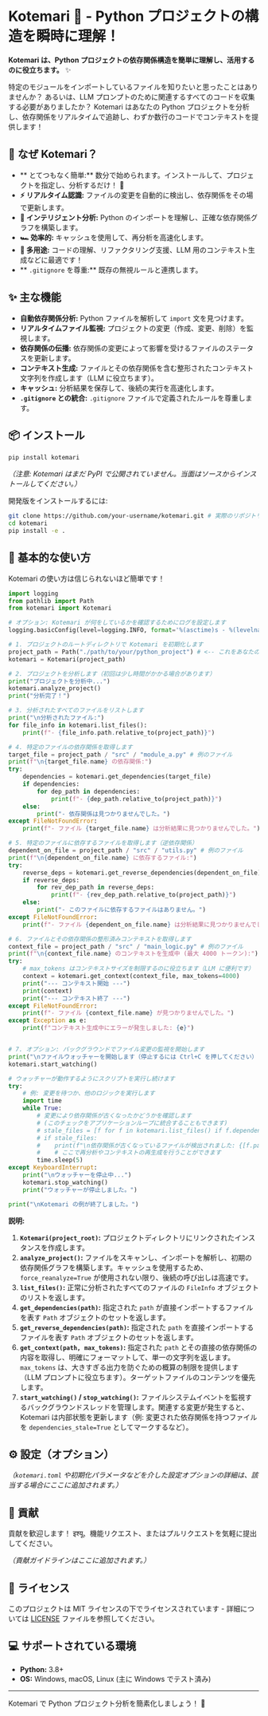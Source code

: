 # Kotemari 🌳 - Python プロジェクトの構造を瞬時に理解！

**Kotemari は、Python プロジェクトの依存関係構造を簡単に理解し、活用するのに役立ちます。** ✨

特定のモジュールをインポートしているファイルを知りたいと思ったことはありませんか？ あるいは、LLM プロンプトのために関連するすべてのコードを収集する必要がありましたか？ Kotemari はあなたの Python プロジェクトを分析し、依存関係をリアルタイムで追跡し、わずか数行のコードでコンテキストを提供します！

## 🤔 なぜ Kotemari？

*   ** とてつもなく簡単:** 数分で始められます。インストールして、プロジェクトを指定し、分析するだけ！ 🚀
*   **⚡️ リアルタイム認識:** ファイルの変更を自動的に検出し、依存関係をその場で更新します。
*   **🧠 インテリジェント分析:** Python のインポートを理解し、正確な依存関係グラフを構築します。
*   **🏎️ 効率的:** キャッシュを使用して、再分析を高速化します。
*   **🎯 多用途:** コードの理解、リファクタリング支援、LLM 用のコンテキスト生成などに最適です！
*   ** `.gitignore` を尊重:** 既存の無視ルールと連携します。

## ✨ 主な機能

*   **自動依存関係分析:** Python ファイルを解析して `import` 文を見つけます。
*   **リアルタイムファイル監視:** プロジェクトの変更（作成、変更、削除）を監視します。
*   **依存関係の伝播:** 依存関係の変更によって影響を受けるファイルのステータスを更新します。
*   **コンテキスト生成:** ファイルとその依存関係を含む整形されたコンテキスト文字列を作成します（LLM に役立ちます）。
*   **キャッシュ:** 分析結果を保存して、後続の実行を高速化します。
*   **`.gitignore` との統合:** `.gitignore` ファイルで定義されたルールを尊重します。

## 📦 インストール

```bash
pip install kotemari
```
*（注意: Kotemari はまだ PyPI で公開されていません。当面はソースからインストールしてください。）*

開発版をインストールするには:
```bash
git clone https://github.com/your-username/kotemari.git # 実際のリポジトリ URL に置き換えてください
cd kotemari
pip install -e .
```

## 🚀 基本的な使い方

Kotemari の使い方は信じられないほど簡単です！

```python
import logging
from pathlib import Path
from kotemari import Kotemari

# オプション: Kotemari が何をしているかを確認するためにログを設定します
logging.basicConfig(level=logging.INFO, format='%(asctime)s - %(levelname)s - %(message)s')

# 1. プロジェクトのルートディレクトリで Kotemari を初期化します
project_path = Path("./path/to/your/python_project") # <-- これをあなたのプロジェクトパスに変更してください！
kotemari = Kotemari(project_path)

# 2. プロジェクトを分析します（初回は少し時間がかかる場合があります）
print("プロジェクトを分析中...")
kotemari.analyze_project()
print("分析完了！")

# 3. 分析されたすべてのファイルをリストします
print("\n分析されたファイル:")
for file_info in kotemari.list_files():
    print(f"- {file_info.path.relative_to(project_path)}")

# 4. 特定のファイルの依存関係を取得します
target_file = project_path / "src" / "module_a.py" # 例のファイル
print(f"\n{target_file.name} の依存関係:")
try:
    dependencies = kotemari.get_dependencies(target_file)
    if dependencies:
        for dep_path in dependencies:
            print(f"- {dep_path.relative_to(project_path)}")
    else:
        print("- 依存関係は見つかりませんでした。")
except FileNotFoundError:
    print(f"- ファイル {target_file.name} は分析結果に見つかりませんでした。")

# 5. 特定のファイルに依存するファイルを取得します（逆依存関係）
dependent_on_file = project_path / "src" / "utils.py" # 例のファイル
print(f"\n{dependent_on_file.name} に依存するファイル:")
try:
    reverse_deps = kotemari.get_reverse_dependencies(dependent_on_file)
    if reverse_deps:
        for rev_dep_path in reverse_deps:
            print(f"- {rev_dep_path.relative_to(project_path)}")
    else:
        print("- このファイルに依存するファイルはありません。")
except FileNotFoundError:
    print(f"- ファイル {dependent_on_file.name} は分析結果に見つかりませんでした。")

# 6. ファイルとその依存関係の整形済みコンテキストを取得します
context_file = project_path / "src" / "main_logic.py" # 例のファイル
print(f"\n{context_file.name} のコンテキストを生成中 (最大 4000 トークン):")
try:
    # max_tokens はコンテキストサイズを制限するのに役立ちます（LLM に便利です）
    context = kotemari.get_context(context_file, max_tokens=4000)
    print("--- コンテキスト開始 ---")
    print(context)
    print("--- コンテキスト終了 ---")
except FileNotFoundError:
    print(f"- ファイル {context_file.name} が見つかりませんでした。")
except Exception as e:
    print(f"コンテキスト生成中にエラーが発生しました: {e}")


# 7. オプション: バックグラウンドでファイル変更の監視を開始します
print("\nファイルウォッチャーを開始します（停止するには Ctrl+C を押してください）...")
kotemari.start_watching()

# ウォッチャーが動作するようにスクリプトを実行し続けます
try:
    # 例: 変更を待つか、他のロジックを実行します
    import time
    while True:
        # 変更により依存関係が古くなったかどうかを確認します
        # (このチェックをアプリケーションループに統合することもできます)
        # stale_files = [f for f in kotemari.list_files() if f.dependencies_stale]
        # if stale_files:
        #    print(f"\n依存関係が古くなっているファイルが検出されました: {[f.path.name for f in stale_files]}")
        #    # ここで再分析やコンテキストの再生成を行うことができます
        time.sleep(5)
except KeyboardInterrupt:
    print("\nウォッチャーを停止中...")
    kotemari.stop_watching()
    print("ウォッチャーが停止しました。")

print("\nKotemari の例が終了しました。")

```

**説明:**

1.  **`Kotemari(project_root)`:** プロジェクトディレクトリにリンクされたインスタンスを作成します。
2.  **`analyze_project()`:** ファイルをスキャンし、インポートを解析し、初期の依存関係グラフを構築します。キャッシュを使用するため、`force_reanalyze=True` が使用されない限り、後続の呼び出しは高速です。
3.  **`list_files()`:** 正常に分析されたすべてのファイルの `FileInfo` オブジェクトのリストを返します。
4.  **`get_dependencies(path)`:** 指定された `path` が直接インポートするファイルを表す `Path` オブジェクトのセットを返します。
5.  **`get_reverse_dependencies(path)`:** 指定された `path` を直接インポートするファイルを表す `Path` オブジェクトのセットを返します。
6.  **`get_context(path, max_tokens)`:** 指定された `path` とその直接の依存関係の内容を取得し、明確にフォーマットして、単一の文字列を返します。`max_tokens` は、大きすぎる出力を防ぐための概算の制限を提供します（LLM プロンプトに役立ちます）。ターゲットファイルのコンテンツを優先します。
7.  **`start_watching()` / `stop_watching()`:** ファイルシステムイベントを監視するバックグラウンドスレッドを管理します。関連する変更が発生すると、Kotemari は内部状態を更新します（例: 変更された依存関係を持つファイルを `dependencies_stale=True` としてマークするなど）。

## ⚙️ 設定（オプション）

*（`kotemari.toml` や初期化パラメータなどを介した設定オプションの詳細は、該当する場合にここに追加されます。）*

## 🙌 貢献

貢献を歓迎します！ इश्यू、機能リクエスト、またはプルリクエストを気軽に提出してください。

*（貢献ガイドラインはここに追加されます。）*

## 📄 ライセンス

このプロジェクトは MIT ライセンスの下でライセンスされています - 詳細については [LICENSE](LICENSE) ファイルを参照してください。

## 💻 サポートされている環境

*   **Python:** 3.8+
*   **OS:** Windows, macOS, Linux (主に Windows でテスト済み)

---

Kotemari で Python プロジェクト分析を簡素化しましょう！ 🌳 